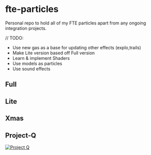 # fte-particles
Personal repo to hold all of my FTE particles apart from any ongoing integration projects.  

  // TODO:
  * Use new gas as a base for updating other effects (explo,trails)  
  * Make Lite version based off Full version 
  * Learn & implement Shaders  
  * Use models as particles  
  * Use sound effects  

## Full

## Lite 

## Xmas 

## Project-Q  
[![Project Q](https://i9.ytimg.com/vi/0UW2TC452qE/mq1.jpg?sqp=CMiO1YUG&rs=AOn4CLA3mw1dU1ZgE5FM1DGOJnC5UmV-FQ)](https://youtu.be/0UW2TC452qE)
